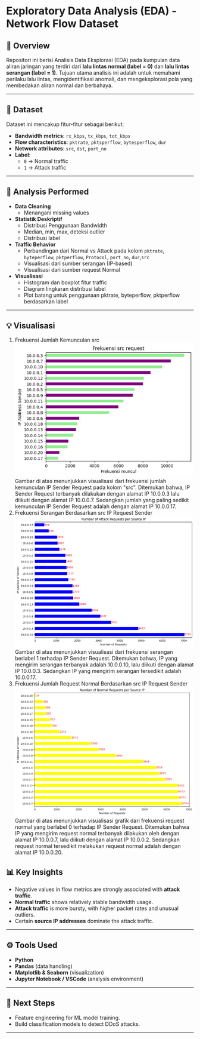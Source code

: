 # Exploratory Data Analysis (EDA) - Network Flow Dataset

## 📌 Overview
Repositori ini berisi Analisis Data Eksplorasi (EDA) pada kumpulan data aliran jaringan yang terdiri dari **lalu ​​lintas normal (label = 0)** dan **lalu ​​lintas serangan (label = 1)**. Tujuan utama analisis ini adalah untuk memahami perilaku lalu lintas, mengidentifikasi anomali, dan mengeksplorasi pola yang membedakan aliran normal dan berbahaya.

---

## 📂 Dataset
Dataset ini mencakup fitur-fitur sebagai berikut:
- **Bandwidth metrics**: `rx_kbps`, `tx_kbps`, `tot_kbps`
- **Flow characteristics**: `pktrate`, `pktsperflow`, `bytesperflow`, `dur`
- **Network attributes**: `src`, `dst`, `port_no`
- **Label**:  
  - `0` → Normal traffic  
  - `1` → Attack traffic  

---

## 🔎 Analysis Performed
- **Data Cleaning**  
  - Menangani missing values    
- **Statistik Deskriptif**  
  - Distribusi Penggunaan Bandwidth  
  - Median, min, max, deteksi outlier
  - Distribusi label  
- **Traffic Behavior**  
  - Perbandingan dari Normal vs Attack pada kolom `pktrate`, `byteperflow`, `pktperflow`, `Protocol`, `port_no`, `dur`,`src`  
  - Visualisasi dari sumber serangan (IP-based)
  - Visualisasi dari sumber request Normal  
- **Visualisasi**  
  - Histogram dan boxplot fitur traffic  
  - Diagram lingkaran distribusi label  
  - Plot batang untuk penggunaan pktrate, byteperflow, pktperflow berdasarkan label  

---

## 💡 Visualisasi 
 1. Frekuensi Jumlah Kemunculan src 
 ![Jumlah kemunculan src](Assets/Jumlah%20Frekuensi%20src%20request%20terhadap%20IP%20Sender.png)<br>
 Gambar di atas menunjukkan visualisasi dari frekuensi jumlah kemunculan IP Sender Request pada kolom "src". Ditemukan bahwa, IP Sender Request terbanyak dilakukan dengan alamat IP 10.0.0.3 lalu diikuti dengan alamat IP 10.0.0.7. Sedangkan jumlah yang paling sedikit kemunculan IP Sender Request adalah dengan alamat IP 10.0.0.17.
 2. Frekuensi Serangan Berdasarkan src IP Request Sender
 ![Serangan Berdasarkan src](Assets/Jumlah%20serangan%20terhadap%20IP%20Sender%20Request.png)<br>
 Gambar di atas menunjukkan visualisasi dari frekuensi serangan berlabel 1 terhadap IP Sender Request. Ditemukan bahwa, IP yang mengirim serangan terbanyak adalah 10.0.0.10, lalu diikuti dengan alamat IP 10.0.0.3. Sedangkan IP yang mengirim serangan tersedikit adalah 10.0.0.17. 
 3. Frekuensi Jumlah Request Normal Berdasarkan src IP Request Sender
 ![Request Normal Berdasarkan src](Assets/Jumlah%20Normal%20Request%20terhadap%20IP%20Sender.png)<br>
 Gambar di atas menunjukkan visualisasi grafik dari frekuensi request normal yang berlabel 0 terhadap IP Sender Request. Ditemukan bahwa IP yang mengirim request normal terbanyak dilakukan oleh dengan alamat IP 10.0.0.7, lalu diikuti dengan alamat IP 10.0.0.2. Sedangkan request normal tersedikit melakukan request normal adalah dengan alamat IP 10.0.0.20.
## 📊 Key Insights
- Negative values in flow metrics are strongly associated with **attack traffic**.  
- **Normal traffic** shows relatively stable bandwidth usage.  
- **Attack traffic** is more bursty, with higher packet rates and unusual outliers.  
- Certain **source IP addresses** dominate the attack traffic.  

---

## ⚙️ Tools Used
- **Python**  
- **Pandas** (data handling)  
- **Matplotlib & Seaborn** (visualization)  
- **Jupyter Notebook / VSCode** (analysis environment)  

---

## 🚀 Next Steps
- Feature engineering for ML model training.  
- Build classification models to detect DDoS attacks.   

---